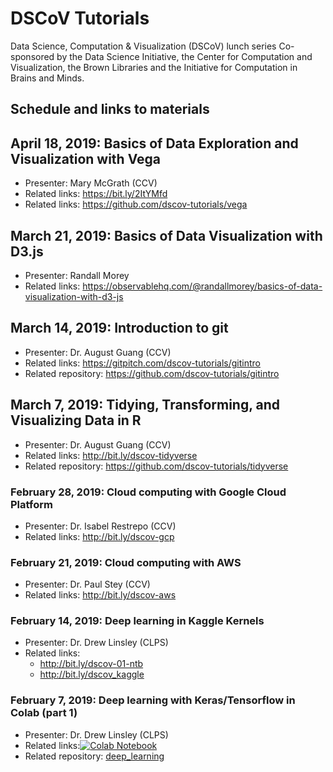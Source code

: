 # DSCoV Tutorials

Data Science, Computation & Visualization (DSCoV) lunch series
Co-sponsored by the Data Science Initiative, the Center for Computation and Visualization, the Brown Libraries and the Initiative for Computation in Brains and Minds.

## Schedule and links to materials

## April 18, 2019: Basics of Data Exploration and Visualization with Vega

* Presenter: Mary McGrath (CCV)
* Related links: https://bit.ly/2ItYMfd
* Related links: https://github.com/dscov-tutorials/vega

## March 21, 2019: Basics of Data Visualization with D3.js

* Presenter: Randall Morey
* Related links: https://observablehq.com/@randallmorey/basics-of-data-visualization-with-d3-js

## March 14, 2019: Introduction to git

* Presenter: Dr. August Guang (CCV)
* Related links: https://gitpitch.com/dscov-tutorials/gitintro
* Related repository: https://github.com/dscov-tutorials/gitintro

## March 7, 2019: Tidying, Transforming, and Visualizing Data in R

* Presenter: Dr. August Guang (CCV)
* Related links: http://bit.ly/dscov-tidyverse
* Related repository: https://github.com/dscov-tutorials/tidyverse

### February 28, 2019: Cloud computing with Google Cloud Platform

* Presenter: Dr. Isabel Restrepo (CCV)
* Related links: http://bit.ly/dscov-gcp

### February 21, 2019: Cloud computing with AWS

* Presenter: Dr. Paul Stey (CCV)
* Related links: http://bit.ly/dscov-aws

### February 14, 2019:  Deep learning in Kaggle Kernels

* Presenter: Dr. Drew Linsley (CLPS)
* Related links:
  * http://bit.ly/dscov-01-ntb
  * http://bit.ly/dscov_kaggle

### February 7, 2019:  Deep learning with Keras/Tensorflow in Colab (part 1)

* Presenter: Dr. Drew Linsley (CLPS)
* Related links:<a href="https://colab.research.google.com/github/dscov-tutorials/deep_learning/blob/master/DNN_scrape_and_finetune.ipynb" target="_parent"><img src="https://colab.research.google.com/assets/colab-badge.svg" alt="Colab Notebook"/></a>
* Related repository: [deep_learning](https://github.com/dscov-tutorials/deep_learning)
